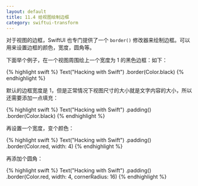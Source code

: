 ```yaml
---
layout: default
title: 11.4 给视图绘制边框
category: swiftui-transform
---
```


对于视图的边框，SwiftUI 也专门提供了一个 `border()` 修改器来绘制边框。可以用来设置边框的颜色，宽度，圆角等。

下面举个例子，在一个视图周围绘上一个宽度为 1 的黑色边框：如下：

{% highlight swift %}
Text("Hacking with Swift")
    .border(Color.black)
{% endhighlight %}

默认的边框宽度是 1，但是正常情况下视图尺寸的大小就是文字内容的大小，所以还需要添加一点填充：

{% highlight swift %}
Text("Hacking with Swift")
    .padding()
    .border(Color.black)
{% endhighlight %}

再设置一个宽度，变个颜色：

{% highlight swift %}
Text("Hacking with Swift")
    .padding()
    .border(Color.red, width: 4)
{% endhighlight %}

再添加个圆角：

{% highlight swift %}
Text("Hacking with Swift")
    .padding()
    .border(Color.red, width: 4, cornerRadius: 16)
{% endhighlight %}
